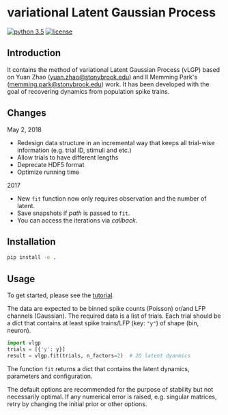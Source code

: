 # variational Latent Gaussian Process

[![python 3.5](https://img.shields.io/badge/python-3.5-blue.svg?style=flat-square)]()
[![license](https://img.shields.io/github/license/mashape/apistatus.svg?style=flat-square)]()

## Introduction

It contains the method of variational Latent Gaussian Process (vLGP) based on 
Yuan Zhao ([yuan.zhao@stonybrook.edu](yuan.zhao@stonybrook.edu])) and 
Il Memming Park's ([memming.park@stonybrook.edu](memming.park@stonybrook.edu)) work.
It has been developed with the goal of recovering dynamics from population spike trains. 

## Changes
May 2, 2018
- Redesign data structure in an incremental way that keeps all trial-wise information (e.g. trial ID, stimuli and etc.)
- Allow trials to have different lengths
- Deprecate HDF5 format
- Optimize running time

2017
- New ```fit``` function now only requires observation and the number of latent.
- Save snapshots if *path* is passed to ```fit```.
- You can access the iterations via *callback*.

## Installation

```bash
pip install -e .
```

## Usage
To get started, please see the [tutorial](notebook/tutorial.ipynb).

The data are expected to be binned spike counts (Poisson) or/and LFP channels (Gaussian).
The required data is a list of trials. 
Each trial should be a dict that contains at least spike trains/LFP (key: ```"y"```) of shape (bin, neuron).

```python
import vlgp
trials = [{'y': y}]
result = vlgp.fit(trials, n_factors=2)  # 2D latent dyanmics
```

The function ```fit``` returns a dict that contains the latent dynamics, parameters and configuration. 

The default options are recommended for the purpose of stability but not necessarily optimal.
If any numerical error is raised, e.g. singular matrices, retry by changing the initial prior or other options.
 